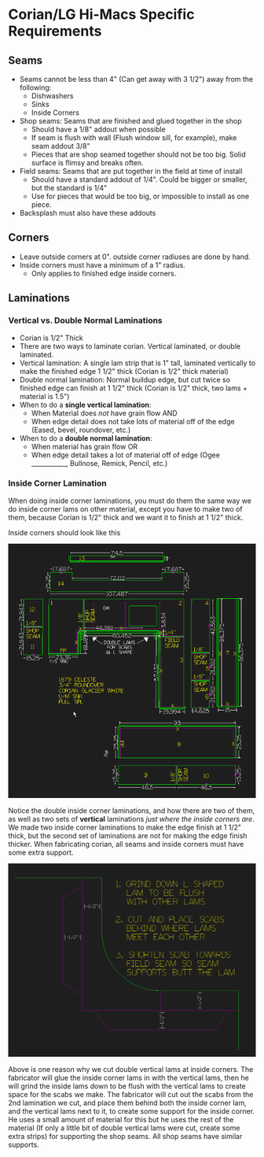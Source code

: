# Corian/LG Hi-Macs Specific Requirements

## Seams

* Seams cannot be less than 4" (Can get away with 3 1/2") away from the following:
    * Dishwashers
    * Sinks
    * Inside Corners
* Shop seams: Seams that are finished and glued together in the shop
    * Should have a 1/8" addout when possible
    * If seam is flush with wall (Flush window sill, for example), make seam addout 3/8"
    * Pieces that are shop seamed together should not be too big. Solid surface is flimsy and breaks often. 
* Field seams: Seams that are put together in the field at time of install
    * Should have a standard addout of 1/4". Could be bigger or smaller, but the standard is 1/4"
    * Use for pieces that would be too big, or impossible to install as one piece.
* Backsplash must also have these addouts

## Corners

* Leave outside corners at 0". outside corner radiuses are done by hand.
* Inside corners must have a minimum of a 1" radius.
    * Only applies to finished edge inside corners.

## Laminations

### Vertical vs. Double Normal Laminations

* Corian is 1/2" Thick
* There are two ways to laminate corian. Vertical laminated, or double laminated.
* Vertical lamination: A single lam strip that is 1" tall, laminated vertically to make the finished edge 1 1/2" thick (Corian is 1/2" thick material)
* Double normal lamination: Normal buildup edge, but cut twice so finished edge can finish at 1 1/2" thick (Corian is 1/2" thick, two lams + material is 1.5")
* When to do a **single vertical lamination**:
    * When Material does *not* have grain flow
    AND
    * When edge detail does not take lots of material off of the edge (Eased, bevel, roundover, etc.)
* When to do a **double normal lamination**:
    * When material has grain flow
    OR
    * When edge detail takes a lot of material off of edge (Ogee ___________, Bullnose, Remick, Pencil, etc.)

### Inside Corner Lamination

When doing inside corner laminations, you must do them the same way we do inside corner lams on other material, except you have to make two of them, because Corian is 1/2" thick and we want it to finish at 1 1/2" thick.

Inside corners should look like this

![](../images/corianinsidecorner.png)

Notice the double inside corner laminations, and how there are two of them, as well as two sets of **vertical** laminations *just where the inside corners are*.
We made two inside corner laminations to make the edge finish at 1 1/2" thick, but the second set of laminations are not for making the edge finish thicker. When fabricating corian, all seams and inside corners must have some extra support.

![](../images/scabs.png)

Above is one reason why we cut double vertical lams at inside corners. The fabricator will glue the inside corner lams in with the vertical lams, then he will grind the inside lams down to be flush with the vertical lams to create space for the scabs we make. The fabricator will cut out the scabs from the 2nd lamination we cut, and place them behind both the inside corner lam, and the vertical lams next to it, to create some support for the inside corner. He uses a small amount of material for this but he uses the rest of the material (If only a little bit of double vertical lams were cut, create some extra strips) for supporting the shop seams. All shop seams have similar supports.

